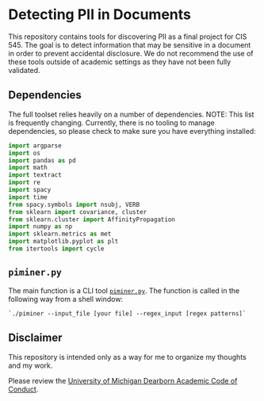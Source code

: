 # Detecting PII in Documents
This repository contains tools for discovering PII as a final project for CIS 545. The goal is to detect information that may be sensitive in a document in order to prevent accidental disclosure. We do not recommend the use of these tools outside of academic settings as they have not been fully validated.

## Dependencies
The full toolset relies heavily on a number of dependencies. NOTE: This list is frequently changing. Currently, there is no tooling to manage dependencies, so please check to make sure you have everything installed:

```python
import argparse
import os
import pandas as pd
import math
import textract
import re
import spacy
import time
from spacy.symbols import nsubj, VERB
from sklearn import covariance, cluster
from sklearn.cluster import AffinityPropagation
import numpy as np
import sklearn.metrics as met
import matplotlib.pyplot as plt
from itertools import cycle
```

## `piminer.py`
The main function is a CLI tool [`piminer.py`](piminer.py). The function is called in the following way from a shell window:

    `./piminer --input_file [your file] --regex_input [regex patterns]`

## Disclaimer
This repository is intended only as a way for me to organize my thoughts and my work.

Please review the [University of Michigan Dearborn Academic Code of Conduct](http://catalog.umd.umich.edu/graduate/academic-policies/academic-code-of-conduct/).
